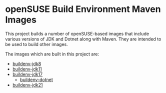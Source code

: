 # openSUSE Build Environment Maven Images

This project builds a number of openSUSE-based images that include various versions of JDK and Dotnet along with Maven. They are intended to be used to build other images.

The images which are built in this project are:
- [buildenv-jdk8](buildenv-jdk8-image)
- [buildenv-jdk11](buildenv-jdk11-image)
- [buildenv-jdk17](buildenv-jdk17-image)
  - [buildenv-dotnet](buildenv-dotnet-image)
- [buildenv-jdk21](buildenv-jdk21-image)
